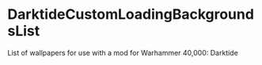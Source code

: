 # DarktideCustomLoadingBackgroundsList
List of wallpapers for use with a mod for Warhammer 40,000: Darktide
